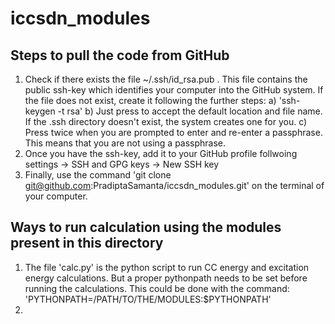 # iccsdn_modules

## Steps to pull the code from GitHub
1. Check if there exists the file ~/.ssh/id_rsa.pub . This file contains the public ssh-key which identifies your computer into the GitHub system. If the file does not exist, create it following the further steps:
   a) 'ssh-keygen -t rsa'
   b) Just press <Enter> to accept the default location and file name. If the .ssh directory doesn't exist, the system creates one for you.
   c) Press  <Enter> twice when you are prompted to enter and re-enter a passphrase. This means that you are not using a passphrase. 
2. Once you have the ssh-key, add it to your GitHub profile follwoing settings -> SSH and GPG keys -> New SSH key
3. Finally, use the command 'git clone git@github.com:PradiptaSamanta/iccsdn_modules.git' on the terminal of your computer. 

## Ways to run calculation using the modules present in this directory
1. The file 'calc.py' is the python script to run CC energy and excitation energy calculations. But a proper pythonpath needs to be set before running the calculations. This could be done with the command:
  'PYTHONPATH=/PATH/TO/THE/MODULES:$PYTHONPATH'
2.  
